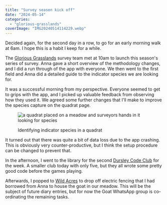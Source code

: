 ```yaml
---
title: "Survey season kick off"
date: "2024-05-14"
categories: 
  - "glorious-grasslands"
coverImage: "IMG20240514114229.webp"
---
```


Decided again, for the second day in a row, to go for an early morning walk at 6am. I hope this is a habit I keep for a while.

The [Glorious Grasslands](https://www.cotswolds-nl.org.uk/looking-after/our-grasslands-projects/glorious-cotswolds-grasslands/) survey team met at 10am to launch this season's series of survey. Anna gave a short overview of the methodology changes, and I did a run through of the app with everyone. We then went to the first field and Anna did a detailed guide to the indicator species we are looking for.

It was a successful morning from my perspective. Everyone seemed to get to grips with the app, and I picked up valuable feedback from observing how they used it. We agreed some further changes that I'll make to improve the species capture on the quadrat page.

<figure>

![a quadrat placed on a meadow and surveyors hands in it looking for species](images/IMG20240514111240-1024x576.webp)

<figcaption>

Identifying indicator species in a quadrat

</figcaption>

</figure>

It turned out that there was quite a bit of data loss due to the app crashing. This is obviously very counter-productive, but I think the setup procedure can be changed to prevent that.

In the afternoon, I went to the library for the second [Dursley Code Club](https://www.facebook.com/dursleycodeclub) for the week. A smaller club today with only five, but they all wrote some pretty good code before the games playing.

Afterwards, I popped to [Wild Acres](https://wildacres.org.uk/) to drop off electric fencing that I had borrowed from Anna to house the goat in our meadow. This will be the subject of future diary entries, but for now the Goat WhatsApp group is co-ordinating the remaining tasks.
